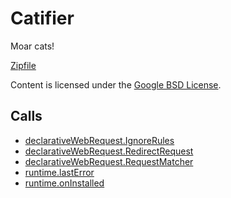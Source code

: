 
Catifier
=======

Moar cats!

[Zipfile](http://developer.chrome.com/extensions/examples/extensions/catifier.zip)

Content is licensed under the [Google BSD License](http://code.google.com/google_bsd_license.html).

Calls
-----

* [declarativeWebRequest.IgnoreRules](https://developer.chrome.com/extensions/declarativeWebRequest#type-IgnoreRules)
* [declarativeWebRequest.RedirectRequest](https://developer.chrome.com/extensions/declarativeWebRequest#type-RedirectRequest)
* [declarativeWebRequest.RequestMatcher](https://developer.chrome.com/extensions/declarativeWebRequest#type-RequestMatcher)
* [runtime.lastError](https://developer.chrome.com/extensions/runtime#property-lastError)
* [runtime.onInstalled](https://developer.chrome.com/extensions/runtime#event-onInstalled)